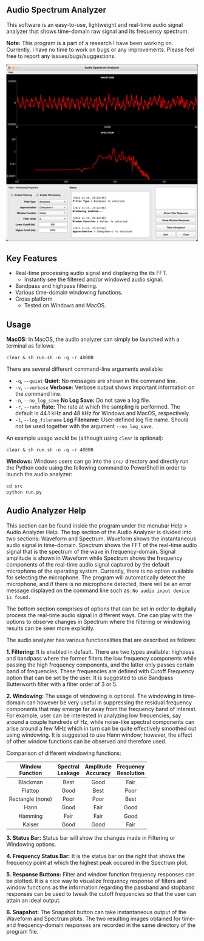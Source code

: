 ## Audio Spectrum Analyzer
This software is an easy-to-use, lightweight and real-time audio signal analyzer that shows time-domain raw signal and its frequency spectrum.

**Note:** This program is a part of a research I have been working on. Currently, I have no time to work on bugs or any improvements. Please feel free to report any issues/bugs/suggestions.<br>

![screenshot](/assets/example.png)

## Key Features

* Real-time processing audio signal and displaying the its FFT. 
  - Instantly see the filtered and/or windowed audio signal.
* Bandpass and highpass filtering.
* Various time-domain windowing functions.
* Cross platform
  - Tested on Windows and MacOS.

## Usage

**MacOS:** In MacOS, the audio analyzer can simply be launched with a terminal as follows:
```
clear & sh run.sh -n -q -r 48000
```

There are several different command-line arguments available:
* ```-q```, ```--quiet``` **Quiet:** No messages are shown in the command line.
* ```-v```, ```--verbose``` **Verbose:** Verbose output shows important information on the command line.
* ```-n```, ```--no_log_save``` **No Log Save:** Do not save a log file.
* ```-r```, ```--rate``` **Rate:** The rate at which the sampling is performed. The default is 44.1 kHz and 48 kHz for Windows and MacOS, respectively.
* ```-l```, ```--log_filename``` **Log Filename:** User-defined log file name. Should not be used together with the argument ```--no_log_save```.

An example usage would be (although using ```clear``` is optional):
```
clear & sh run.sh -n -q -r 48000
```

**Windows:** Windows users can go into the ```src/``` directory and directly run the Python code using the following command to PowerShell in order to launch the audio analyzer:
```
cd src
python run.py
```

## Audio Analyzer Help
This section can be found inside the program under the menubar Help > Audio Analyzer Help. The top section of the Audio Analyzer is divided into two sections: Waveform and Spectrum. Waveform shows the instantaneous audio signal in time-domain. Spectrum shows the FFT of the real-time audio signal that is the spectrum of the wave in frequency-domain. Signal amplitude is shown in Waveform while Spectrum shows the frequency components of the real-time audio signal captured by the default microphone of the operating system. Currently, there is no option available for selecting the microphone. The program will automatically detect the microphone, and if there is no microphone detected, there will be an error message displayed on the command line such as: ```No audio input device is found.```

The bottom section comprises of options that can be set in order to digitally process the real-time audio signal in different ways. One can play with the options to observe changes in Spectrum where the filtering or windowing results can be seen more explicitly.

The audio analyzer has various functionalities that are described as follows:

**1. Filtering:** It is enabled in default. There are two types available: highpass and bandpass where the former filters the low frequency components while passing the high frequency components, and the latter only passes certain band of frequencies. These frequencies are defined with Cutoff Frequency option that can be set by the user. It is suggested to use Bandpass Butterworth filter with a filter order of 3 or 5.

**2. Windowing:** The usage of windowing is optional. The windowing in time-domain can however be very useful in suppressing the residual frequency components that may emerge far away from the frequency band of interest. For example, user can be interested in analyzing low frequencies, say around a couple hundreds of Hz, while noise-like spectral components can arise around a few MHz which in turn can be quite effectively smoothed out using windowing. It is suggested to use Hann window; however, the effect of other window functions can be observed and therefore used.

Comparison of different windowing functions:

| **Window**<br>**Function** | **Spectral**<br>**Leakage** | **Amplitude**<br>**Accuracy** | **Frequency**<br>**Resolution** |
| :---: | :---: | :---: | :---: |
| Blackman | Best | Good | Fair |
| Flattop | Good | Best | Poor |
| Rectangle (none) | Poor | Poor | Best |
| Hann | Good | Fair | Good |
| Hamming | Fair | Fair | Good |
| Kaiser | Good | Good | Fair |

**3. Status Bar:** Status bar will show the changes made in Filtering or Windowing options.

**4. Frequency Status Bar:** It is the status bar on the right that shows the frequency point at which the highest peak occured in the Spectrum plot.

**5. Response Buttons:** Filter and window function frequency responses can be plotted. It is a nice way to visualize frequency response of filters and window functions as the information regarding the passband and stopband responses can be used to tweak the cutoff frequencies so that the user can attain an ideal output.

**6. Snapshot:** The Snapshot button can take instantaneous output of the Waveform and Spectrum plots. The two resulting images obtained for time- and frequency-domain responses are recorded in the same directory of the program file.